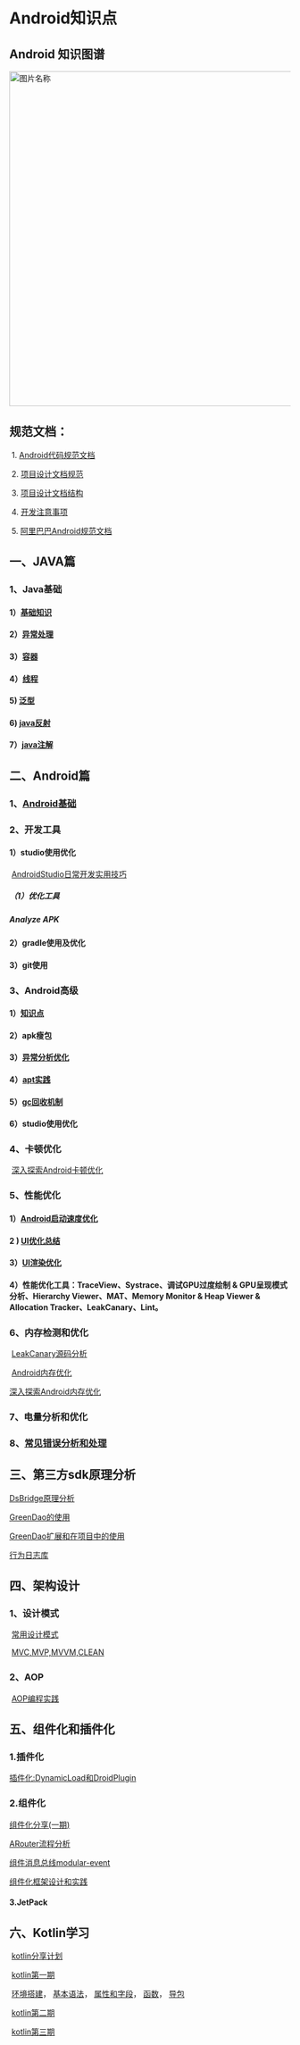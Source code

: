 # Android知识点

## Android 知识图谱

 <img src="./images/Android知识体系图谱.png" width="600" alt="图片名称"/>


## 规范文档：

​	1. [Android代码规范文档](编码规范/Android代码规范文档.md)

​	2. [项目设计文档规范](编码规范/项目设计文档规范.md)

​	3. [项目设计文档结构](编码规范/项目设计文档结构.md)

​	4. [开发注意事项](编码规范/开发注意事项.md)

​	5. [阿里巴巴Android规范文档](编码规范/阿里巴巴Android规范文档.pdf)



## 一、JAVA篇

### 1、Java基础

#### 1）[基础知识](java基础/java基础.md)

#### 2）[异常处理](java基础/Java异常.md)

#### 3）[容器](java基础/容器.md)

#### 4）[线程](java基础/线程.md)

#### 5) [泛型](java基础/java泛型.md)

#### 6) [java反射](java基础/java反射.md)

#### 7）[java注解](java基础/java注解.md)



## 二、Android篇

### 1、[Android基础](android基础/android基础.md)

### 2、开发工具

#### 							1）studio使用优化

​    [AndroidStudio日常开发实用技巧](studio优化/AndroidStudio日常开发实用技巧.md)

#####      											（1）优化工具

#####            																					Analyze APK



#### 							2）gradle使用及优化



#### 							3）git使用



### 3、Android高级

#### 							1）[知识点](android高级/Android高级知识点.md)
#### 							2）apk瘦包

#### 			3）[异常分析优化](android高级/异常分析优化.md)

#### 4）[apt实践](https://juejin.im/post/5edce4e3e51d45785e00a221)

#### 5）[gc回收机制](android高级/gc回收时机.md)

#### 6）studio使用优化



### 4、卡顿优化
​	[深入探索Android卡顿优化](性能优化/Android卡顿分析.md)



### 5、性能优化

#### 1）[Android启动速度优化](性能优化/启动优化.md)

#### 2 )  [UI优化总结](ui优化/UI优化.md)

#### 3）[UI渲染优化](性能优化/UI渲染优化.md)

#### 4）性能优化工具：TraceView、Systrace、调试GPU过度绘制 & GPU呈现模式分析、Hierarchy Viewer、MAT、Memory Monitor & Heap Viewer & Allocation Tracker、LeakCanary、Lint。



### 6、内存检测和优化

​    [LeakCanary源码分析](内存检测和优化/LeakCanary源码分析.md)

​    [Android内存优化](内存检测和优化/Android内存优化.md)

   [深入探索Android内存优化](https://jsonchao.github.io/2019/12/29/%E6%B7%B1%E5%85%A5%E6%8E%A2%E7%B4%A2Android%E5%86%85%E5%AD%98%E4%BC%98%E5%8C%96/)

### 7、电量分析和优化



### 8、[常见错误分析和处理](常见错误处理.md)



## 三、第三方sdk原理分析

   [DsBridge原理分析](第三方SDK/DsBridge原理分析.md)

   [GreenDao的使用](第三方SDK/GreenDao的使用.md)

   [GreenDao扩展和在项目中的使用](第三方SDK/GreenDao扩展和在项目中的使用.md)

   [行为日志库](第三方SDK/行为日志库.md)


## 四、架构设计

### 1、设计模式

​	[常用设计模式](设计模式/设计模式.md)

​	[MVC,MVP,MVVM,CLEAN](设计模式/设计模式.md)

### 2、AOP

​	[AOP编程实践](https://github.com/zytc2009/Demo_Aop)

## 五、组件化和插件化

### 1.插件化

   [插件化:DynamicLoad和DroidPlugin](组件化和插件/插件.md)

### 2.组件化

 [组件化分享(一期)](组件化和插件/组件化分享(一期).md)

 [ARouter流程分析](ARouter流程分析/ARouter流程分析.md)

 [组件消息总线modular-event](组件化和插件/modular-event.md)

 [组件化框架设计和实践](组件化和插件/组件化框架设计和实践.md)

####  3.JetPack



## 六、Kotlin学习

​    [kotlin分享计划](kotlin/培训计划.md)

​    [kotlin第一期](kotlin/第一期培训内容.md)

​	    [环境搭建](kotlin/第一期/环境搭建.md)， [基本语法](kotlin/第一期/Kotlin-基本语法及使用.md)， [属性和字段](kotlin/第一期/Kotlin-属性与字段详解.md)， [函数](kotlin/第一期/Kotlin-函数详解.md)， [导包](kotlin/第一期/Kotlin-导包说明.md)

​    [kotlin第二期](kotlin/第二期培训内容.md)

​    [kotlin第三期](kotlin/第三期培训内容.md)



